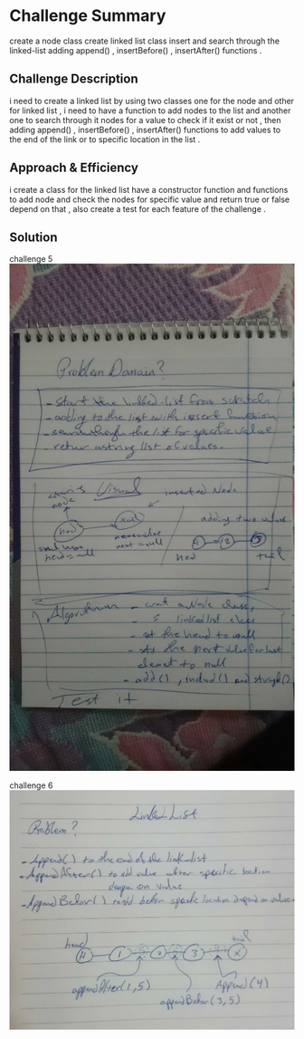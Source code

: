 # Challenge Summary
<!-- Short summary or background information -->
create a node class 
create linked list class 
insert and search through the linked-list
adding append() , insertBefore() , insertAfter() functions .


## Challenge Description
<!-- Description of the challenge -->
i need to create a linked list by using two classes one for the node and other for linked list , i need to have a function to add nodes to the list and another one to search through it nodes for a value to check if it exist or not , 
then adding append() , insertBefore() , insertAfter() functions  to add values to the end of the link or to specific location in the list .

## Approach & Efficiency
<!-- What approach did you take? Why? What is the Big O space/time for this approach? -->
i create a class for the linked list have a constructor function and functions to add node and check the nodes for specific value and return true or false depend on that , also create a test for each feature of the challenge .

## Solution
<!-- Embedded whiteboard image -->
challenge 5 
![linked-list1](../../../assets/linkedlist.JPG)

challenge 6
![linked-list2](../../../assets/linkedlist2.jpg)

